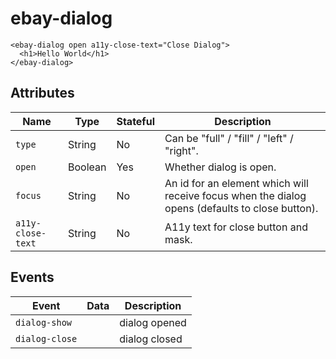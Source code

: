 # ebay-dialog

```marko
<ebay-dialog open a11y-close-text="Close Dialog">
  <h1>Hello World</h1>
</ebay-dialog>
```

## Attributes
Name | Type | Stateful | Description
--- | --- | --- | ---
`type` | String | No | Can be "full" / "fill" / "left" / "right".
`open` | Boolean | Yes | Whether dialog is open.
`focus` | String | No | An id for an element which will receive focus when the dialog opens (defaults to close button).
`a11y-close-text` | String | No | A11y text for close button and mask.

## Events
Event | Data | Description
--- | --- | ---
`dialog-show` |  | dialog opened
`dialog-close` |  | dialog closed
